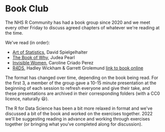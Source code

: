 # Book Club

The NHS R Community has had a book group since 2020 and we meet every other Friday to discuss agreed chapters of whatever we're reading at the time. 

We've read (in order):

* [Art of Statistics](https://github.com/nhs-r-community/book_group/tree/main/art_of_statistics), David Spielgelhalter
* [The Book of Why](https://github.com/nhs-r-community/book_group/tree/main/the_book_of_why), Judea Pearl
* [Invisible Women](https://github.com/nhs-r-community/book_group/tree/main/invisible_women), Caroline Criado Perez
* [R4DS](https://github.com/nhs-r-community/book_group/tree/main/r4ds), Hadley Wickham & Garrett Grolemund [link to book online](https://r4ds.had.co.nz/)

The format has changed over time, depending on the book being read. For the first 3, a member of the group gave a 10-15 minute presentation at the beginning of each session to refresh everyone and give their take, and these presentations are archived in their corresponding folders (with a CC0 licence, naturally 😃).

The R for Data Science has been a bit more relaxed in format and we've discussed a bit of the book and worked on the exercises together. 2022 we'll be suggesting reading in advance and working through exercises together (or bringing what you've completed along for discussion).